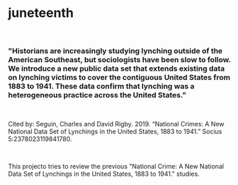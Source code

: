 # juneteenth

<br>

### "Historians are increasingly studying lynching outside of the American Southeast, but sociologists have been slow to follow. We introduce a new public data set that extends existing data on lynching victims to cover the contiguous United States from 1883 to 1941. These data confirm that lynching was a heterogeneous practice across the United States."

<br>

Cited by: Seguin, Charles and David Rigby. 2019. “National Crimes: A New National Data Set of 
Lynchings in the United States, 1883 to 1941.” Socius 5:2378023119841780.

<br>

This projecto tries to review the previous "National Crime: A New National Data Set of Lynchings in the United States, 1883 to 1941." studies.

